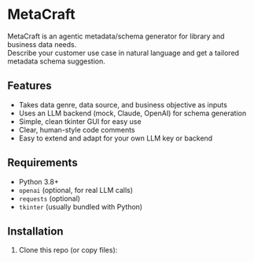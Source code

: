 # MetaCraft

MetaCraft is an agentic metadata/schema generator for library and business data needs.  
Describe your customer use case in natural language and get a tailored metadata schema suggestion.

## Features

- Takes data genre, data source, and business objective as inputs  
- Uses an LLM backend (mock, Claude, OpenAI) for schema generation  
- Simple, clean tkinter GUI for easy use  
- Clear, human-style code comments  
- Easy to extend and adapt for your own LLM key or backend

## Requirements

- Python 3.8+  
- `openai` (optional, for real LLM calls)  
- `requests` (optional)  
- `tkinter` (usually bundled with Python)

## Installation

1. Clone this repo (or copy files):  
